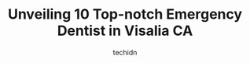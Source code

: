 ---
layout: ampstory
image: https://i0.wp.com/www.depkes.org/wp-content/uploads/2023/06/emergency-dentist-0-in-visalia-ca-1685869741.jpeg?resize=640,853
author: techidn
featured: false
description: Discover the impressive array of Emergency Dentist options in Visalia CA, where you can find 10 of the largest Emergency Dentist establishments in the area. From renowned classics to hidden 
title: Unveiling 10 Top-notch Emergency Dentist in Visalia CA
cover:
   title: Unveiling 10 Top-notch Emergency Dentist in Visalia CA
   subtitle: Rickpate
   background: https://www.depkes.org/wp-content/uploads/2023/06/emergency-dentist-0-in-visalia-ca-1685869741.jpeg

pages: 
 - layout: thirds
   top: <h1>#1 Smileland Dental</h1>
   bottom: "<p>Last time we were here they gave my daughter an empty floss container… she was very upset.Overall, its a good place and I bring my kids here consistently; however, e</p>"
   background: https://www.depkes.org/wp-content/uploads/2023/06/emergency-dentist-1-in-visalia-ca-1685869742.jpeg
   backgroundblur: true
 - layout: thirds
   top: <h1>#2 Western Dental & Orthodontics</h1>
   bottom: "<p>My first visit I received free X-rays from Alex who was very nice and friendly.  Then dr Khmer check my teeth .  He was very gentle.  A bit expensive for a simple cleanin</p>"
   background: https://www.depkes.org/wp-content/uploads/2023/06/emergency-dentist-2-in-visalia-ca-1685869742.jpeg
   cta:
      link: https://www.depkes.org/blog/unveiling-10-top-notch-emergency-dentist-in-visalia-ca/
      text: Unveiling 10 Top-notch Emergency Dentist in Visalia CA
 - layout: thirds
   top: <h1>#3 Michael T Bodensteiner DDS</h1>
   bottom: "<p>4148 S Demaree St, Visalia, CA 93277, United States</p>"
   background: https://www.depkes.org/wp-content/uploads/2023/06/emergency-dentist-3-in-visalia-ca-1685869742.jpeg
   cta:
      link: https://www.depkes.org/blog/unveiling-10-top-notch-emergency-dentist-in-visalia-ca/
      text: Unveiling 10 Top-notch Emergency Dentist in Visalia CA
 - layout: thirds
   top: <h1>#4 Western Dental & Orthodontics</h1>
   bottom: "<p>1230 S Mooney Blvd, Visalia, CA 93277, United States</p>"
   background: https://images.unsplash.com/photo-1613843873231-1447db182f97?ixlib=rb-4.0.3&ixid=MnwxMjA3fDB8MHxwaG90by1wYWdlfHx8fGVufDB8fHx8&auto=format&fit=crop&w=640&h=853&q=80
   cta:
      link: https://www.depkes.org/blog/unveiling-10-top-notch-emergency-dentist-in-visalia-ca/
      text: Unveiling 10 Top-notch Emergency Dentist in Visalia CA
 - layout: thirds
   top: <h1>#5 Icon Dental Sedation and Dental Implants Center</h1>
   bottom: "<p>918 W Main St, Visalia, CA 93291, United States</p>"
   background: https://images.unsplash.com/photo-1509114397022-ed747cca3f65?ixlib=rb-4.0.3&ixid=MnwxMjA3fDB8MHxwaG90by1wYWdlfHx8fGVufDB8fHx8&auto=format&fit=crop&w=640&h=853&q=80
   cta:
      link: https://www.depkes.org/blog/unveiling-10-top-notch-emergency-dentist-in-visalia-ca/
      text: Unveiling 10 Top-notch Emergency Dentist in Visalia CA
 - layout: thirds
   top: <h1>#6 Visalia Care Dental</h1>
   bottom: "<p>2136 N Dinuba Blvd #A, Visalia, CA 93291, United States</p>"
   background: https://images.unsplash.com/photo-1527066579998-dbbae57f45ce?ixlib=rb-4.0.3&ixid=MnwxMjA3fDB8MHxwaG90by1wYWdlfHx8fGVufDB8fHx8&auto=format&fit=crop&w=640&h=853&q=80
   cta:
      link: https://www.depkes.org/blog/unveiling-10-top-notch-emergency-dentist-in-visalia-ca/
      text: Unveiling 10 Top-notch Emergency Dentist in Visalia CA
 - layout: thirds
   top: <h1>#7 Packwood Creek Dental Group</h1>
   bottom: "<p>4129 S Mooney Blvd Ste B, Visalia, CA 93277, United States</p>"
   background: https://images.unsplash.com/photo-1595364397663-fca4f075d796?ixlib=rb-4.0.3&ixid=MnwxMjA3fDB8MHxwaG90by1wYWdlfHx8fGVufDB8fHx8&auto=format&fit=crop&w=640&h=853&q=80
   cta:
      link: https://www.depkes.org/blog/unveiling-10-top-notch-emergency-dentist-in-visalia-ca/
      text: Unveiling 10 Top-notch Emergency Dentist in Visalia CA
 - layout: thirds
   middle: Continue reading...
   background: https://images.unsplash.com/photo-1496096265110-f83ad7f96608?ixlib=rb-4.0.3&ixid=MnwxMjA3fDB8MHxwaG90by1wYWdlfHx8fGVufDB8fHx8&auto=format&fit=crop&w=640&h=853&q=80
   cta:
      link: https://www.depkes.org/blog/unveiling-10-top-notch-emergency-dentist-in-visalia-ca/
      text: Unveiling 10 Top-notch Emergency Dentist in Visalia CA
      
---